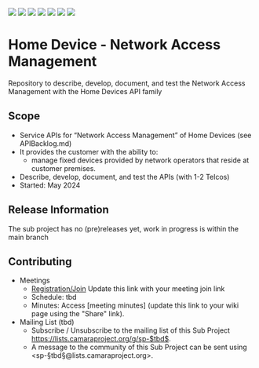 <a href="https://github.com/camaraproject/NetworkAccessManagement/commits/" title="Last Commit"><img src="https://img.shields.io/github/last-commit/camaraproject/NetworkAccessManagement?style=plastic"></a>
<a href="https://github.com/camaraproject/NetworkAccessManagement/issues" title="Open Issues"><img src="https://img.shields.io/github/issues/camaraproject/NetworkAccessManagement?style=plastic"></a>
<a href="https://github.com/camaraproject/NetworkAccessManagement/pulls" title="Open Pull Requests"><img src="https://img.shields.io/github/issues-pr/camaraproject/NetworkAccessManagement?style=plastic"></a>
<a href="https://github.com/camaraproject/NetworkAccessManagement/graphs/contributors" title="Contributors"><img src="https://img.shields.io/github/contributors/camaraproject/NetworkAccessManagement?style=plastic"></a>
<a href="https://github.com/camaraproject/NetworkAccessManagement" title="Repo Size"><img src="https://img.shields.io/github/repo-size/camaraproject/NetworkAccessManagement?style=plastic"></a>
<a href="https://github.com/camaraproject/NetworkAccessManagement/blob/main/LICENSE" title="License"><img src="https://img.shields.io/badge/License-Apache%202.0-green.svg?style=plastic"></a>
<a href="https://github.com/camaraproject/NetworkAccessManagement/releases/latest" title="Latest Release"><img src="https://img.shields.io/github/release/camaraproject/NetworkAccessManagement?style=plastic"></a>

# Home Device - Network Access Management
Repository to describe, develop, document, and test the Network Access Management with the Home Devices API family

## Scope
* Service APIs for “Network Access Management” of Home Devices (see APIBacklog.md)  
* It provides the customer with the ability to:  
  * manage fixed devices provided by network operators that reside at customer premises.
* Describe, develop, document, and test the APIs (with 1-2 Telcos)  
* Started: May 2024

## Release Information
<!-- Use/uncomment one or multiple the following options -->
The sub project has no (pre)releases yet, work in progress is within the main branch
<!-- Pre-releases of this sub project are available in https://github.com/camaraproject/§repo_name§/releases -->
<!-- The latest public release is available here: https://github.com/camaraproject/§repo_name§/releases/latest -->
<!-- For changes see [CHANGELOG.md](https://github.com/camaraproject/§repo_name§/blob/main/CHANGELOG.md) -->

## Contributing
* Meetings
    * [Registration/Join]() Update this link with your meeting join link
    * Schedule: tbd
    * Minutes: Access [meeting minutes] (update this link to your wiki page using the "Share" link).
* Mailing List (tbd)
    * Subscribe / Unsubscribe to the mailing list of this Sub Project <https://lists.camaraproject.org/g/sp-$tbd$>.
    * A message to the community of this Sub Project can be sent using <sp-§tbd§@lists.camaraproject.org>.
